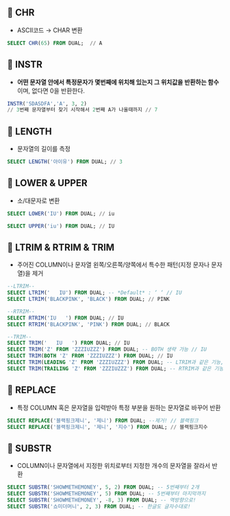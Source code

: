 
## 🌈 CHR
- ASCII코드 → CHAR 변환
```sql
SELECT CHR(65) FROM DUAL;  // A
```

## 🌈 INSTR
+ **어떤 문자열 안에서 특정문자가 몇번째에 위치해 있는지 그 위치값을 반환하는 함수**이며, 없다면 0을 반환한다.
```sql
INSTR('SDASDFA','A', 3, 2)
// 3번째 문자열부터 찾기 시작해서 2번째 A가 나올때까지 // 7
```

## 🌈 LENGTH
- 문자열의 길이를 측정
```sql
SELECT LENGTH('아이유') FROM DUAL; // 3
```

## 🌈 LOWER & UPPER
- 소/대문자로 변환
```sql
SELECT LOWER('IU') FROM DUAL; // iu

SELECT UPPER('iu') FROM DUAL; // IU
```

## 🌈 LTRIM & RTRIM & TRIM

- 주어진 COLUMN이나 문자열 왼쪽/오른쪽/양쪽에서 특수한 패턴(지정 문자나 문자열)을 제거
```sql
--LTRIM--
SELECT LTRIM('   IU') FROM DUAL; -- *Default* : ‘ ‘ // IU
SELECT LTRIM('BLACKPINK', 'BLACK') FROM DUAL; // PINK
```

```sql
--RTRIM--
SELECT RTRIM('IU   ') FROM DUAL; // IU
SELECT RTRIM('BLACKPINK', 'PINK') FROM DUAL; // BLACK
```

```sql
--TRIM--
SELECT TRIM('   IU   ') FROM DUAL; // IU
SELECT TRIM('Z' FROM 'ZZZIUZZZ') FROM DUAL; -- BOTH 생략 가능 // IU
SELECT TRIM(BOTH 'Z' FROM 'ZZZIUZZZ') FROM DUAL; // IU
SELECT TRIM(LEADING 'Z' FROM 'ZZZIUZZZ') FROM DUAL; -- LTRIM과 같은 기능, 한글자씩만 지정 가능 // IUZZZ
SELECT TRIM(TRAILING 'Z' FROM 'ZZZIUZZZ') FROM DUAL; -- RTRIM과 같은 기능, 한글자씩만 지정 가능 // ZZZIU
```

## 🌈 REPLACE
- 특정 COLUMN 혹은 문자열을 입력받아 특정 부분을 원하는 문자열로 바꾸어 반환
```sql
SELECT REPLACE('블랙핑크제니', '제니') FROM DUAL; --제거! // 블랙핑크
SELECT REPLACE('블랙핑크제니', '제니', '지수') FROM DUAL; // 블랙핑크지수
```

## 🌈 SUBSTR
- COLUMN이나 문자열에서 지정한 위치로부터 지정한 개수의 문자열을 잘라서 반환
```sql
SELECT SUBSTR('SHOWMETHEMONEY', 5, 2) FROM DUAL; -- 5번째부터 2개
SELECT SUBSTR('SHOWMETHEMONEY', 5) FROM DUAL; -- 5번째부터 마지막까지
SELECT SUBSTR('SHOWMETHEMONEY', -8, 3) FROM DUAL; -- 역방향으로!
SELECT SUBSTR('쇼미더머니', 2, 3) FROM DUAL; -- 한글도 글자수대로!
```